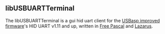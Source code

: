 ## libUSBUARTTerminal

  The libUSBUARTTerminal is a gui hid uart client for the [USBasp improved firmware](https://github.com/dioannidis/usbasp)'s HID UART v1.11 and up, written in [Free Pascal](https://www.freepascal.org/) and [Lazarus](https://www.lazarus-ide.org/).
